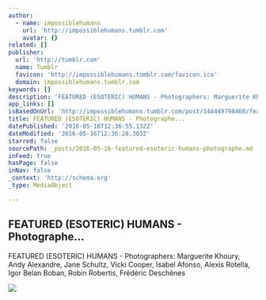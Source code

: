```yaml
---
author:
  - name: impossiblehumans
    url: 'http://impossiblehumans.tumblr.com'
    avatar: {}
related: []
publisher:
  url: 'http://tumblr.com'
  name: Tumblr
  favicon: 'http://impossiblehumans.tumblr.com/favicon.ico'
  domain: impossiblehumans.tumblr.com
keywords: []
description: 'FEATURED (ESOTERIC) HUMANS - Photographers: Marguerite Khoury‎, Andy Alexandre‎, Jane Schultz‎, Vicki Cooper‎, Isabel Afonso‎, Alexis Rotella‎, Igor Belan Boban‎, Robin Robertis‎, Frédéric Deschênes‎'
app_links: []
isBasedOnUrl: 'http://impossiblehumans.tumblr.com/post/144449798460/featured-esoteric-humans'
title: FEATURED (ESOTERIC) HUMANS - Photographe...
datePublished: '2016-05-16T12:36:55.132Z'
dateModified: '2016-05-16T12:36:28.303Z'
starred: false
sourcePath: _posts/2016-05-16-featured-esoteric-humans-photographe.md
inFeed: true
hasPage: false
inNav: false
_context: 'http://schema.org'
_type: MediaObject

---
```

<article style=""><h1>FEATURED (ESOTERIC) HUMANS - Photographe...</h1><p>FEATURED (ESOTERIC) HUMANS - Photographers: Marguerite Khoury‎, Andy Alexandre‎, Jane Schultz‎, Vicki Cooper‎, Isabel Afonso‎, Alexis Rotella‎, Igor Belan Boban‎, Robin Robertis‎, Frédéric Deschênes‎</p><img src="http://66.media.tumblr.com/1f6973de5eca02ca1e772166ac808cdd/tumblr_o79sbvEeJj1uf13h7o1_1280.jpg" /></article>